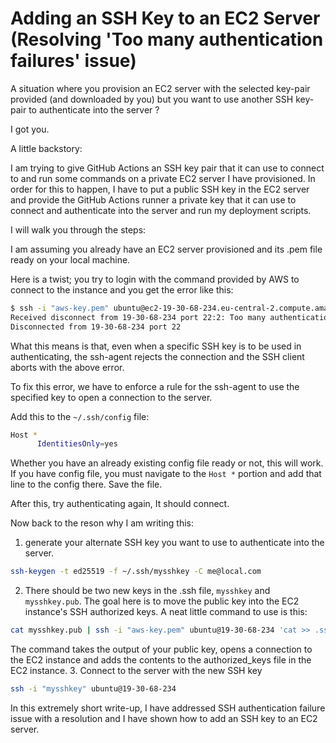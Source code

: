 # Adding an SSH Key to an EC2 Server (Resolving 'Too many authentication failures' issue)

A situation where you provision an EC2 server with the selected key-pair provided (and downloaded by you) but you want to use another SSH key-pair to authenticate into the server ? 

I got you.

A little backstory: 

I am trying to give GitHub Actions an SSH key pair that it can use to connect to and run some commands on a private EC2 server I have provisioned. In order for this to happen, I have to put a public SSH key in the EC2 server and provide the GitHub Actions runner a private key that it can use to connect and authenticate into the server and run my deployment scripts.

I will walk you through the steps:

I am assuming you already have an EC2 server provisioned and its .pem file ready on your local machine.

Here is a twist; you try to login with the command provided by AWS to connect to the instance and you get the error like this:
```bash
$ ssh -i "aws-key.pem" ubuntu@ec2-19-30-68-234.eu-central-2.compute.amazonaws.com
Received disconnect from 19-30-68-234 port 22:2: Too many authentication failures
Disconnected from 19-30-68-234 port 22
```

What this means is that, even when a specific SSH key is to be used in authenticating, the ssh-agent rejects the connection and the SSH client aborts with the above error.

To fix this error, we have to enforce a rule for the ssh-agent to use the specified key to open a connection to the server.

Add this to the `~/.ssh/config` file:
```bash
Host *
      IdentitiesOnly=yes
```
Whether you have an already existing config file ready or not, this will work. If you have config file, you must navigate to the `Host *` portion and add that line to the config there. Save the file.

After this, try authenticating again, It should connect.

Now back to the reson why I am writing this:
1. generate your alternate SSH key you want to use to authenticate into the server.
```bash
ssh-keygen -t ed25519 -f ~/.ssh/mysshkey -C me@local.com
```
2. There should be two new keys in the .ssh file, `mysshkey` and `mysshkey.pub`. The goal here is to move the public key into the EC2 instance's SSH authorized keys. A neat little command to use is this:
```bash
cat mysshkey.pub | ssh -i "aws-key.pem" ubuntu@19-30-68-234 'cat >> .ssh/authorized_keys'
```
The command takes the output of your public key, opens a connection to the EC2 instance and adds the contents to the authorized_keys file in the EC2 instance.
3. Connect to the server with the new SSH key
```bash
ssh -i "mysshkey" ubuntu@19-30-68-234
```

In this extremely short write-up, I have addressed SSH authentication failure issue with a resolution and I have shown how to add an SSH key to an EC2 server.